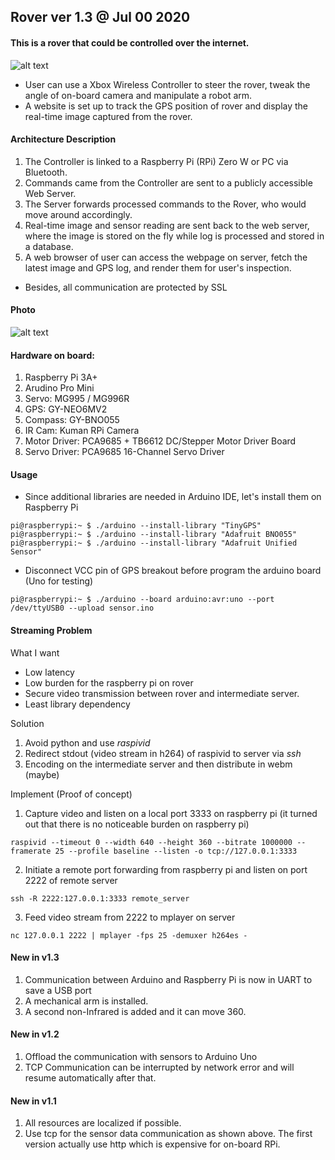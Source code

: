 ## Rover ver 1.3 @ Jul 00 2020
#### This is a rover that could be controlled over the internet.<br>
![alt text](https://raw.githubusercontent.com/xg590/rover/v1.1/github/architecture.png "architecture")
* User can use a Xbox Wireless Controller to steer the rover, tweak the angle of on-board camera and manipulate a robot arm. 
* A website is set up to track the GPS position of rover and display the real-time image captured from the rover. 
#### Architecture Description
1. The Controller is linked to a Raspberry Pi (RPi) Zero W or PC via Bluetooth.
2. Commands came from the Controller are sent to a publicly accessible Web Server.
3. The Server forwards processed commands to the Rover, who would move around accordingly. 
4. Real-time image and sensor reading are sent back to the web server, where the image is stored on the fly while log is processed and stored in a database.
6. A web browser of user can access the webpage on server, fetch the latest image and GPS log, and render them for user's inspection. 

* Besides, all communication are protected by SSL
#### Photo
![alt text](https://github.com/xg590/rover/blob/v1.2/github/photo.jpg "real rover")
#### Hardware on board:
  1. Raspberry Pi 3A+
  2. Arudino Pro Mini
  3. Servo: MG995 / MG996R
  4. GPS: GY-NEO6MV2
  5. Compass: GY-BNO055
  6. IR Cam: Kuman RPi Camera
  7. Motor Driver: PCA9685 + TB6612 DC/Stepper Motor Driver Board
  8. Servo Driver: PCA9685 16-Channel Servo Driver
#### Usage
* Since additional libraries are needed in Arduino IDE, let's install them on Raspberry Pi
```
pi@raspberrypi:~ $ ./arduino --install-library "TinyGPS" 
pi@raspberrypi:~ $ ./arduino --install-library "Adafruit BNO055" 
pi@raspberrypi:~ $ ./arduino --install-library "Adafruit Unified Sensor"
```
* Disconnect VCC pin of GPS breakout before program the arduino board (Uno for testing)
```
pi@raspberrypi:~ $ ./arduino --board arduino:avr:uno --port /dev/ttyUSB0 --upload sensor.ino 
```
#### Streaming Problem
What I want
* Low latency
* Low burden for the raspberry pi on rover
* Secure video transmission between rover and intermediate server. 
* Least library dependency

Solution
1. Avoid python and use <i>raspivid</i> 
2. Redirect stdout (video stream in h264) of raspivid to server via <i>ssh</i>
3. Encoding on the intermediate server and then distribute in webm (maybe)

Implement (Proof of concept)
1. Capture video and listen on a local port 3333 on raspberry pi (it turned out that there is no noticeable burden on raspberry pi)
```shell
raspivid --timeout 0 --width 640 --height 360 --bitrate 1000000 --framerate 25 --profile baseline --listen -o tcp://127.0.0.1:3333
```
2. Initiate a remote port forwarding from raspberry pi and listen on port 2222 of remote server 
```shell
ssh -R 2222:127.0.0.1:3333 remote_server
```
3. Feed video stream from 2222 to mplayer on server
````shell
nc 127.0.0.1 2222 | mplayer -fps 25 -demuxer h264es - 
````
#### New in v1.3 
1. Communication between Arduino and Raspberry Pi is now in UART to save a USB port
2. A mechanical arm is installed.
3. A second non-Infrared is added and it can move 360.

#### New in v1.2
1. Offload the communication with sensors to Arduino Uno
2. TCP Communication can be interrupted by network error and will resume automatically after that.
 
#### New in v1.1
1. All resources are localized if possible.
2. Use tcp for the sensor data communication as shown above. The first version actually use http which is expensive for on-board RPi. 
